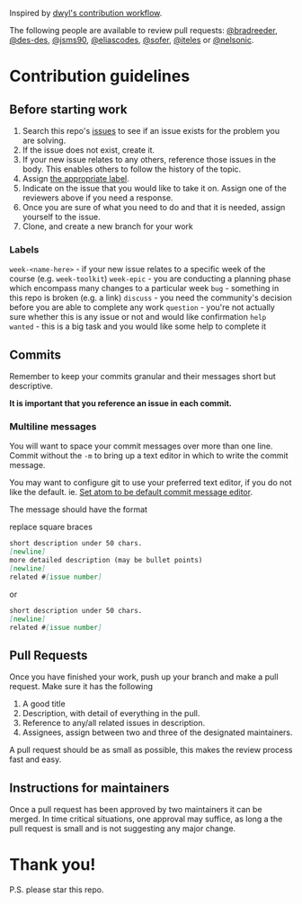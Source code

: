 Inspired by [dwyl's contribution workflow](https://www.github.com/dwyl/contributing).

The following people are available to review pull requests: [@bradreeder](https://github.com/bradreeder), [@des-des](https://github.com/des-des), [@jsms90](https://github.com/jsms90), [@eliascodes](https://github.com/eliascodes), [@sofer](https://github.com/sofer), [@iteles](https://github.com/iteles) or [@nelsonic](https://github.com/nelsonic).

# Contribution guidelines

## Before starting work

 1. Search this repo's [issues](https://www.github.com/foundersandcoders/master-reference/issues) to see if an issue exists for the problem you are solving.
 2. If the issue does not exist, create it.
 3. If your new issue relates to any others, reference those issues in the body. This enables others to follow the history of the topic.
 4. Assign [the appropriate label](#labels).
 5. Indicate on the issue that you would like to take it on. Assign one of the reviewers above if you need a response.
 6. Once you are sure of what you need to do and that it is needed, assign yourself to the issue.
 7. Clone, and create a new branch for your work

### Labels

`week-<name-here>` - if your new issue relates to a specific week of the course (e.g. `week-toolkit`)
`week-epic` - you are conducting a planning phase which encompass many changes to a particular week
`bug` - something in this repo is broken (e.g. a link)
`discuss` - you need the community's decision before you are able to complete any work
`question` - you're not actually sure whether this is any issue or not and would like confirmation
`help wanted` - this is a big task and you would like some help to complete it

## Commits

Remember to keep your commits granular and their messages short but descriptive.

**It is important that you reference an issue in each commit.**

### Multiline messages

You will want to space your commit messages over more than one line. Commit without the `-m` to bring up a text editor in which to write the commit message.

You may want to configure git to use your preferred text editor, if you do not like the default. ie. [Set atom to be default commit message editor](https://help.github.com/articles/associating-text-editors-with-git/#using-atom-as-your-editor).

The message should have the format

replace square braces
```md
short description under 50 chars.
[newline]
more detailed description (may be bullet points)
[newline]
related #[issue number]
```
or
```md
short description under 50 chars.
[newline]
related #[issue number]
```

## Pull Requests

Once you have finished your work, push up your branch and make a pull request. Make sure it has the following

  1. A good title
  2. Description, with detail of everything in the pull.
  3. Reference to any/all related issues in description.
  4. Assignees, assign between two and three of the designated maintainers.

A pull request should be as small as possible, this makes the review process fast and easy.

## Instructions for maintainers
Once a pull request has been approved by two maintainers it can be merged. In time critical situations, one approval may suffice, as long a the pull request is small and is not suggesting any major change.

# Thank you!

P.S. please star this repo.
